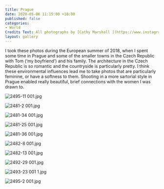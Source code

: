 ```yaml
---
title: Prague
date: 2020-05-06 11:15:00 +10:00
published: false
categories:
- World
Credits Text: All photographs by [Cathy Marshall ](https://www.instagram.com/cathylmarshall/)
layout: gallery
---
```


I took these photos during the European summer of 2018, when I spent some time in Prague and some of the smaller towns in the Czech Republic with Tom (‘my boyfriend’) and his family.
The architecture in the Czech Republic is so romantic and the countryside is particularly pretty. I think these environmental influences lead me to take photos that are particularly feminine, or have a softness to them.
Shooting in a more sartorial style in Prague enabled really beautiful, brief connections with the women I was drawn to.


![2495-11 001.jpg](/uploads/2495-11%20001.jpg)

![2481-2 001.jpg](/uploads/2481-2%20001.jpg)

![2481-34 001.jpg](/uploads/2481-34%20001.jpg)

![2481-25 001.jpg](/uploads/2481-25%20001.jpg)

![2481-36 001.jpg](/uploads/2481-36%20001.jpg)

![2482-8 001.jpg](/uploads/2482-8%20001.jpg)

![2482-13 001.jpg](/uploads/2482-13%20001.jpg)

![2492-29 001.jpg](/uploads/2492-29%20001.jpg)

![2493-23 001 1.jpg](/uploads/2493-23%20001%201.jpg)

![2495-2 001.jpg](/uploads/2495-2%20001.jpg)